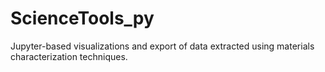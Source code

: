 # ScienceTools_py
Jupyter-based visualizations and export of data extracted using materials characterization techniques.
